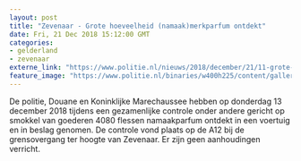 ```yaml
---
layout: post
title: "Zevenaar - Grote hoeveelheid (namaak)merkparfum ontdekt"
date: Fri, 21 Dec 2018 15:12:00 GMT
categories: 
- gelderland 
- zevenaar 
externe_link: "https://www.politie.nl/nieuws/2018/december/21/11-grote-hoeveelheid-namaakmerkparfum-ontdekt.html"
feature_image: "https://www.politie.nl/binaries/w400h225/content/gallery/politie/nieuws/2018/december/nepparfum.jpg"
---
```


De politie, Douane en Koninklijke Marechaussee hebben op donderdag 13 december 2018 tijdens een gezamenlijke controle onder andere gericht op smokkel van goederen 4080 flessen namaakparfum ontdekt in een voertuig en in beslag genomen. De controle vond plaats op de A12 bij de grensovergang ter hoogte van Zevenaar. Er zijn geen aanhoudingen verricht.
